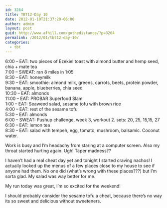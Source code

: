 ```yaml
---
id: 3264
title: TBT12-Day 10
date: 2012-01-10T21:37:20-06:00
author: admin
layout: post
guid: http://www.afhill.com/gothedistance/?p=3264
permalink: /2012/01/tbt12-day-10/
categories:
  - tbt
---
```

6:00 &#8211; EAT: two pieces of Ezekiel toast with almond butter and hemp seed, chia + mate tea  
7:00 &#8211; SWEAT: ran 8 miles in 1:05  
8:30 &#8211; EAT: honeymilk  
9:30 &#8211; EAT: smoothie: almond milk, greens, carrots, beets, protein powder, banana, apple, blueberries, chia seed  
10:30 &#8211; EAT: almonds  
11:00 &#8211; EAT: PROBAR Superfood Slam  
1:00 &#8211; EAT: Seaweed salad, sesame tofu with brown rice  
4:00 &#8211; EAT: rest of the sesame tofu  
5:30 &#8211; EAT: almonds  
6:00 &#8211; SWEAT: Pushup challenge, week 3, workout 2. sets: 20, 25, 15,15, 27  
6:30 &#8211; EAT: lemon tea  
8:30 &#8211; EAT: salad with tempeh, egg, tomato, mushroom, balsamic. Coconut water. 

Work is busy and I&#8217;m headachy from staring at a computer screen. Also my throat started hurting again. Ugh! Taper madness??

I haven&#8217;t had a real cheat day yet and tonight I started craving nachos! I actually looked up the menus of a few places close to my house to see if anyone had them. No one did (what&#8217;s wrong with these places???) but I&#8217;m sorta glad. My salad was way better for me. 

My run today was great, I&#8217;m so excited for the weekend! 

I should probably consider the sesame tofu a cheat, because there&#8217;s no way its so sweet and delicious without sweeteners.